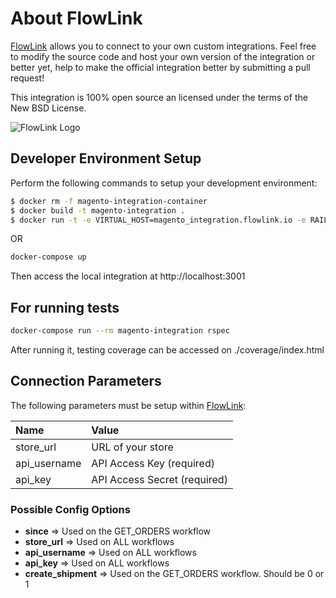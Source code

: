 # About FlowLink

[FlowLink](http://flowlink.io/) allows you to connect to your own custom integrations.
Feel free to modify the source code and host your own version of the integration
or better yet, help to make the official integration better by submitting a pull request!

This integration is 100% open source an licensed under the terms of the New BSD License.

![FlowLink Logo](http://flowlink.io/wp-content/uploads/logo-1.png)


## Developer Environment Setup
Perform the following commands to setup your development environment:

```sh
$ docker rm -f magento-integration-container
$ docker build -t magento-integration .
$ docker run -t -e VIRTUAL_HOST=magento_integration.flowlink.io -e RAILS_ENV=development -v $PWD:/app -p 3000:5000 --name magento-integration-container magento-integration
```

OR

```bash
docker-compose up
```

Then access the local integration at http://localhost:3001

## For running tests

```bash
docker-compose run --rm magento-integration rspec
```

After running it, testing coverage can be accessed on ./coverage/index.html


## Connection Parameters

The following parameters must be setup within [FlowLink](http://flowlink.io/):

| Name | Value |
| :----| :-----|
| store_url | URL of your store |
| api_username | API Access Key (required) |
| api_key | API Access Secret (required) |

### Possible Config Options
* __since__ => Used on the GET_ORDERS workflow
* __store_url__ => Used on ALL workflows
* __api_username__ => Used on ALL workflows
* __api_key__ => Used on ALL workflows
* __create_shipment__ => Used on the GET_ORDERS workflow. Should be 0 or 1
